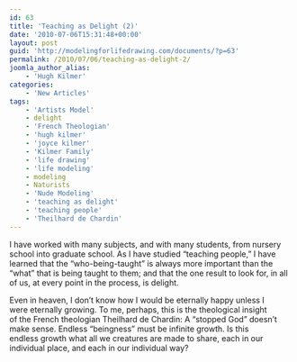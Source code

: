 ```yaml
---
id: 63
title: 'Teaching as Delight (2)'
date: '2010-07-06T15:31:48+00:00'
layout: post
guid: 'http://modelingforlifedrawing.com/documents/?p=63'
permalink: /2010/07/06/teaching-as-delight-2/
joomla_author_alias:
    - 'Hugh Kilmer'
categories:
    - 'New Articles'
tags:
    - 'Artists Model'
    - delight
    - 'French Theologian'
    - 'hugh kilmer'
    - 'joyce kilmer'
    - 'Kilmer Family'
    - 'life drawing'
    - 'life modeling'
    - modeling
    - Naturists
    - 'Nude Modeling'
    - 'teaching as delight'
    - 'teaching people'
    - 'Theilhard de Chardin'
---
```


 I have worked with many subjects, and with many students, from nursery school into graduate school. As I have studied “teaching people,” I have learned that the “who-being-taught” is always more important than the “what” that is being taught to them; and that the one result to look for, in all of us, at every point in the process, is delight.   
  
Even in heaven, I don’t know how I would be eternally happy unless I  
were eternally growing. To me, perhaps, this is the theological insight  
 of the French theologian Theilhard de Chardin: A “stopped God” doesn’t  
 make sense. Endless “beingness” must be infinite growth. Is this  
endless growth what all we creatures are made to share, each in our  
individual place, and each in our individual way?
